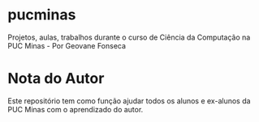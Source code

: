 # pucminas
Projetos, aulas, trabalhos durante o curso de Ciência da Computação na PUC Minas - Por Geovane Fonseca

# Nota do Autor
Este repositório tem como função ajudar todos os alunos e ex-alunos da PUC Minas com o aprendizado do autor.
